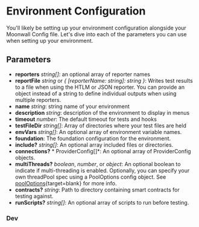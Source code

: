 # Environment Configuration

You'll likely be setting up your environment configuration alongside your Moonwall Config file. Let's dive into each of the parameters you can use when setting up your environment.

## Parameters

- **reporters** *string[]*:  an optional array of reporter names
- **reportFile** *string* or *{ [reporterName: string]: string }*: Writes test results to a file when using the HTLM or JSON reporter. You can provide an object instead of a string to define individual outputs when using multiple reporters. 
- **name** *string*: string name of your environment
- **description** *string*:  description of the environment to display in menus
- **timeout** *number*: The default timeout for tests and hooks
- **testFileDir** *string[]*: Array of directories where your test files are held
- **envVars** *string[]*:  An optional array of environment variable names.
- **foundation**: The foundation configuration for the environment.
- **include?** *string[]*:  An optional array included files or directories.
- **connections?** * ProviderConfig[]*: An optional array of ProviderConfig objects.
- **multiThreads?** *boolean*, *number*, or *object*: An optional boolean to indicate if multi-threading is enabled. Optionally, you can specify your own threadPool spec using a PoolOptions config object. See [poolOptions](https://vitest.dev/config/#pooloptions){target=blank} for more info. 
- **contracts?** *string*: Path to directory containing smart contracts for testing against.
- **runScripts?** *string[]*: An optional array of scripts to run before testing.



### Dev


